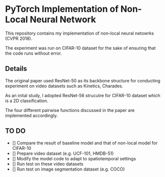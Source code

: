 # PyTorch Implementation of Non-Local Neural Network

This repository contains my implementation of non-local neural netowrks (CVPR 2018).

The experiment was run on CIFAR-10 dataset for the sake of ensuring that the code runs without error.

## Details
The original paper used ResNet-50 as its backbone structure for conducting experiment on video datasets such as Kinetics, Charades.

As an inital study, I adopted ResNet-56 strucutre for CIFAR-10 dataset which is a 2D classification.

The four different pairwise functions discussed in the paper are implemented accordingly.

## TO DO
- [] Compare the result of baseline model and that of non-local model for CIFAR-10
- [] Prepare video dataset (e.g. UCF-101, HMDB-51)
- [] Modify the model code to adapt to spatiotemporal settings
- [] Run test on these video datasets
- [] Run test on image segmentation dataset (e.g. COCO)
